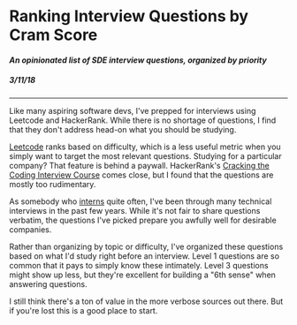 <Helmet>
    <title>Jeremy Aguilon | Ranking Interview Questions by Cram Score</title>
    <meta name="description" content="An opinionated list on SDE interview questions, organized by priority" />
    <meta name="keywords" content="software engineering, interviews, jeremy aguilon" />
</Helmet>

# Ranking Interview Questions by Cram Score

#### _An opinionated list of SDE interview questions, organized by priority_

##### 3/11/18

---

Like many aspiring software devs, I've prepped for interviews using Leetcode and
HackerRank. While there is no shortage of questions, I find that they don't
address head-on what you should be studying. 

[Leetcode](https://leetcode.com/problemset/all/) ranks based on difficulty,
which is a less useful metric when you simply want to target the most relevant questions.
Studying for a particular company? That feature is behind a paywall.
HackerRank's [Cracking the Coding Interview Course](https://www.hackerrank.com/domains/tutorials/cracking-the-coding-interview)
comes close, but I found that the questions are mostly too rudimentary.


As somebody who [interns](/professional) quite often, I've been through many technical
interviews in the past few years. While it's not fair to share questions verbatim, the
questions I've picked prepare you awfully well for desirable companies.


Rather than organizing by topic or difficulty, I've organized these questions
based on what I'd study right before an interview. Level 1 questions are so common
that it pays to simply know these intimately. Level 3 questions
might show up less, but they're excellent for building a "6th sense" when answering
questions.

I still think there's a ton of value in the more verbose sources out there. But
if you're lost this is a good place to start.

<CramScore />
